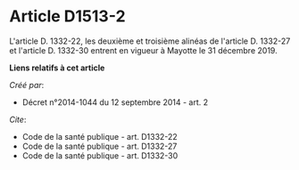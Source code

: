 # Article D1513-2

L'article D. 1332-22, les deuxième et troisième alinéas de l'article D. 1332-27 et l'article D. 1332-30 entrent en vigueur à
Mayotte le 31 décembre 2019.

**Liens relatifs à cet article**

_Créé par_:

  - Décret n°2014-1044 du 12 septembre 2014 - art. 2

_Cite_:

  - Code de la santé publique - art. D1332-22
  - Code de la santé publique - art. D1332-27
  - Code de la santé publique - art. D1332-30
